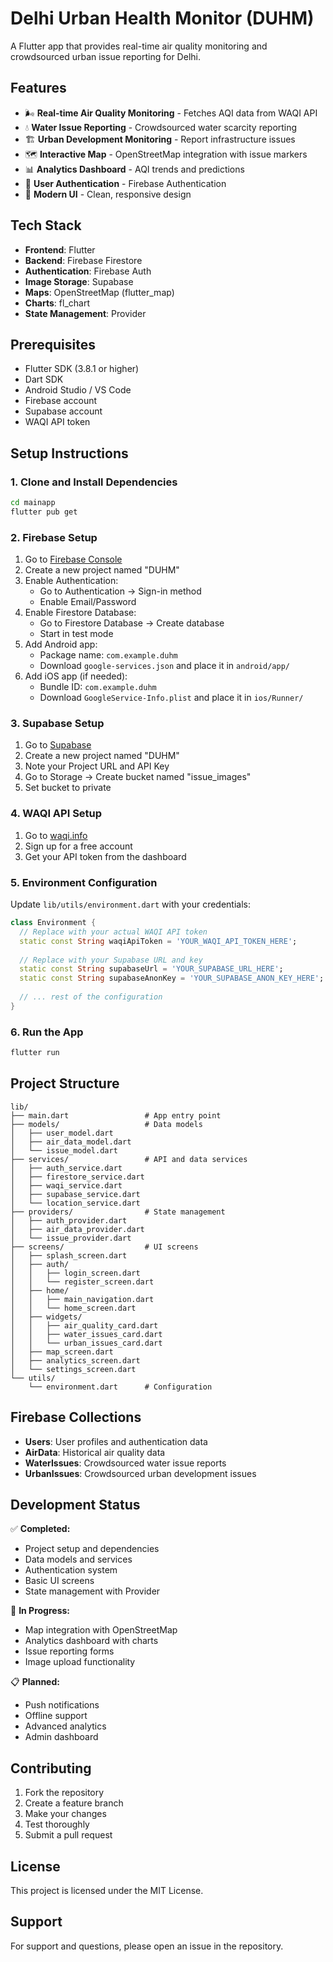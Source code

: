 # Delhi Urban Health Monitor (DUHM)

A Flutter app that provides real-time air quality monitoring and crowdsourced urban issue reporting for Delhi.

## Features

- 🌬️ **Real-time Air Quality Monitoring** - Fetches AQI data from WAQI API
- 💧 **Water Issue Reporting** - Crowdsourced water scarcity reporting
- 🏗️ **Urban Development Monitoring** - Report infrastructure issues
- 🗺️ **Interactive Map** - OpenStreetMap integration with issue markers
- 📊 **Analytics Dashboard** - AQI trends and predictions
- 🔐 **User Authentication** - Firebase Authentication
- 📱 **Modern UI** - Clean, responsive design

## Tech Stack

- **Frontend**: Flutter
- **Backend**: Firebase Firestore
- **Authentication**: Firebase Auth
- **Image Storage**: Supabase
- **Maps**: OpenStreetMap (flutter_map)
- **Charts**: fl_chart
- **State Management**: Provider

## Prerequisites

- Flutter SDK (3.8.1 or higher)
- Dart SDK
- Android Studio / VS Code
- Firebase account
- Supabase account
- WAQI API token

## Setup Instructions

### 1. Clone and Install Dependencies

```bash
cd mainapp
flutter pub get
```

### 2. Firebase Setup

1. Go to [Firebase Console](https://console.firebase.google.com/)
2. Create a new project named "DUHM"
3. Enable Authentication:
   - Go to Authentication → Sign-in method
   - Enable Email/Password
4. Enable Firestore Database:
   - Go to Firestore Database → Create database
   - Start in test mode
5. Add Android app:
   - Package name: `com.example.duhm`
   - Download `google-services.json` and place it in `android/app/`
6. Add iOS app (if needed):
   - Bundle ID: `com.example.duhm`
   - Download `GoogleService-Info.plist` and place it in `ios/Runner/`

### 3. Supabase Setup

1. Go to [Supabase](https://supabase.com/)
2. Create a new project named "DUHM"
3. Note your Project URL and API Key
4. Go to Storage → Create bucket named "issue_images"
5. Set bucket to private

### 4. WAQI API Setup

1. Go to [waqi.info](https://waqi.info)
2. Sign up for a free account
3. Get your API token from the dashboard

### 5. Environment Configuration

Update `lib/utils/environment.dart` with your credentials:

```dart
class Environment {
  // Replace with your actual WAQI API token
  static const String waqiApiToken = 'YOUR_WAQI_API_TOKEN_HERE';
  
  // Replace with your Supabase URL and key
  static const String supabaseUrl = 'YOUR_SUPABASE_URL_HERE';
  static const String supabaseAnonKey = 'YOUR_SUPABASE_ANON_KEY_HERE';
  
  // ... rest of the configuration
}
```

### 6. Run the App

```bash
flutter run
```

## Project Structure

```
lib/
├── main.dart                 # App entry point
├── models/                   # Data models
│   ├── user_model.dart
│   ├── air_data_model.dart
│   └── issue_model.dart
├── services/                 # API and data services
│   ├── auth_service.dart
│   ├── firestore_service.dart
│   ├── waqi_service.dart
│   ├── supabase_service.dart
│   └── location_service.dart
├── providers/                # State management
│   ├── auth_provider.dart
│   ├── air_data_provider.dart
│   └── issue_provider.dart
├── screens/                  # UI screens
│   ├── splash_screen.dart
│   ├── auth/
│   │   ├── login_screen.dart
│   │   └── register_screen.dart
│   ├── home/
│   │   ├── main_navigation.dart
│   │   └── home_screen.dart
│   ├── widgets/
│   │   ├── air_quality_card.dart
│   │   ├── water_issues_card.dart
│   │   └── urban_issues_card.dart
│   ├── map_screen.dart
│   ├── analytics_screen.dart
│   └── settings_screen.dart
└── utils/
    └── environment.dart      # Configuration
```

## Firebase Collections

- **Users**: User profiles and authentication data
- **AirData**: Historical air quality data
- **WaterIssues**: Crowdsourced water issue reports
- **UrbanIssues**: Crowdsourced urban development issues

## Development Status

✅ **Completed:**
- Project setup and dependencies
- Data models and services
- Authentication system
- Basic UI screens
- State management with Provider

🚧 **In Progress:**
- Map integration with OpenStreetMap
- Analytics dashboard with charts
- Issue reporting forms
- Image upload functionality

📋 **Planned:**
- Push notifications
- Offline support
- Advanced analytics
- Admin dashboard

## Contributing

1. Fork the repository
2. Create a feature branch
3. Make your changes
4. Test thoroughly
5. Submit a pull request

## License

This project is licensed under the MIT License.

## Support

For support and questions, please open an issue in the repository.